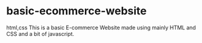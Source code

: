 # basic-ecommerce-website
html,css
This is a basic E-commerce Website made using mainly HTML and CSS and a bit of javascript.
